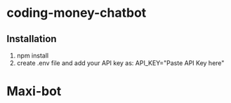 # coding-money-chatbot
## Installation
1. npm install
2. create .env file and add your API key as:
     API_KEY="Paste API Key here"
# Maxi-bot
